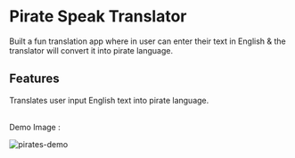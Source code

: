 # Pirate Speak Translator

Built a fun translation app where in user can enter their text in English & the translator will convert it into pirate language.

## Features

Translates user input English text into pirate language.

<br/>
Demo Image :

![pirates-demo](https://user-images.githubusercontent.com/59173265/100709115-89538400-33d3-11eb-90fb-b01adcd90136.png)

